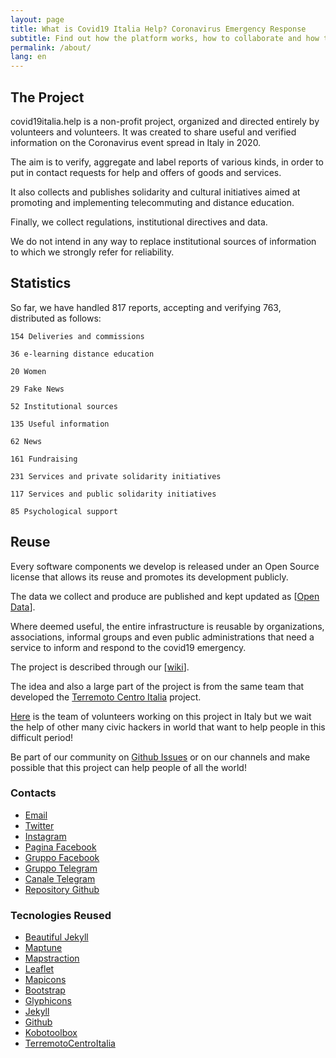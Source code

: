 ```yaml
---
layout: page
title: What is Covid19 Italia Help? Coronavirus Emergency Response
subtitle: Find out how the platform works, how to collaborate and how to make reports
permalink: /about/
lang: en
---
```



## The Project

covid19italia.help is a non-profit project, organized and directed entirely by volunteers and volunteers. It was created to share useful and verified information on the Coronavirus event spread in Italy in 2020.

The aim is to verify, aggregate and label reports of various kinds, in order to put in contact requests for help and offers of goods and services.

It also collects and publishes solidarity and cultural initiatives aimed at promoting and implementing telecommuting and distance education.

Finally, we collect regulations, institutional directives and data.

We do not intend in any way to replace institutional sources of information to which we strongly refer for reliability.

## Statistics

So far, we have handled 817 reports, accepting and verifying 763, distributed as follows:

	154 Deliveries and commissions

	36 e-learning distance education

	20 Women

	29 Fake News

	52 Institutional sources

	135 Useful information

	62 News

	161 Fundraising

	231 Services and private solidarity initiatives

	117 Services and public solidarity initiatives

	85 Psychological support


## Reuse

Every software components we develop is released under an Open Source license that allows its reuse and promotes its development publicly.

The data we collect and produce are published and kept updated as [[Open Data](https://covid19italia.help/opendata/)].

Where deemed useful, the entire infrastructure is reusable by organizations, associations, informal groups and even public administrations that need a service to inform and respond to the covid19 emergency.

The project is described through our [[wiki](https://www.covid19italia.help/en/wiki/)].

The idea and also a large part of the project is from the same team that developed the [Terremoto Centro Italia](https://www.terremotocentroitalia.info/) project.

[Here](https://www.covid19italia.help/about/) is the team of volunteers working on this project in Italy but we wait the help of other many civic hackers in world that want to help people in this difficult period!

Be part of our community on [Github Issues](https://github.com/emergenzeHack/covid19italia/issues) or on our channels and make possible that this project can help people of all the world!

### Contacts

- [Email](mailto:covid19ita@gmail.com)
- [Twitter](https://twitter.com/ItaliaCovid19)
- [Instagram](https://www.instagram.com/covid19italia.help/)
- [Pagina Facebook](https://www.facebook.com/covid19italia.help/)
- [Gruppo Facebook](https://www.facebook.com/groups/2921275147894653/)
- [Gruppo Telegram ](https://t.me/COVID19I)
- [Canale Telegram](https://t.me/COVID19I)
- [Repository Github](https://github.com/emergenzeHack/covid19italia)

### Tecnologies Reused

- [Beautiful Jekyll](https://deanattali.com/beautiful-jekyll/)
- [Maptune](https://github.com/gjrichter/maptune)
- [Mapstraction](http://mapstraction.com)
- [Leaflet](http://leafletjs.com)
- [Mapicons](http://mapicons.nicolasmollet.com)
- [Bootstrap](http://getbootstrap.com/)
- [Glyphicons](http://glyphicons.com)
- [Jekyll](https://jekyllrb.com/)
- [Github](http://www.github.com)
- [Kobotoolbox](https://www.kobotoolbox.org/)
- [TerremotoCentroItalia](http://www.terremotocentroitalia.info)

